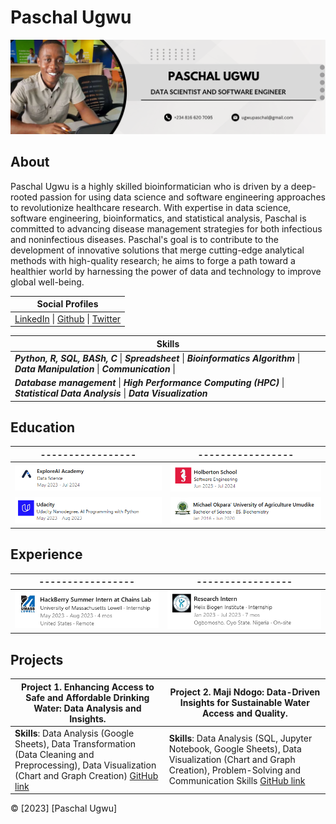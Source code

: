 # Paschal Ugwu

![Profile Picture](https://github.com/paschalugwu/paschalugwu/blob/master/Image/Personal/CoverImage.png)

## About
Paschal Ugwu is a highly skilled bioinformatician who is driven by a deep-rooted passion for using data science and software engineering approaches to revolutionize healthcare research. With expertise in data science, software engineering, bioinformatics, and statistical analysis, Paschal is committed to advancing disease management strategies for both infectious and noninfectious diseases. Paschal's goal is to contribute to the development of innovative solutions that merge cutting-edge analytical methods with high-quality research; he aims to forge a path toward a healthier world by harnessing the power of data and technology to improve global well-being.

| **Social Profiles** | 
| --- | 
| [LinkedIn](https://www.linkedin.com/in/paschal-ugwu-52abb6229/) \| [Github](https://github.com/paschalugwu) \| [Twitter](https://twitter.com/Paschal_Ugwu001) |  


| **Skills** | 
| --- | 
| ***Python, R, SQL, BASh, C***  \|  ***Spreadsheet***  \|  ***Bioinformatics Algorithm***  \|  ***Data Manipulation*** \| ***Communication*** \|
| ***Database management***  \|  ***High Performance Computing (HPC)***  \|  ***Statistical Data Analysis***  \|  ***Data Visualization*** | 

## Education

| ----------------- | ----------------- | 
| :---: | :---: | 
| ![ExploreAI](https://github.com/paschalugwu/paschalugwu/blob/master/Image/Personal/ExploreAI.PNG) | ![Holberton](https://github.com/paschalugwu/paschalugwu/blob/master/Image/Personal/holberton.PNG) |
| ![Udacity](https://github.com/paschalugwu/paschalugwu/blob/master/Image/Personal/Udacity.PNG) | ![MOUAU](https://github.com/paschalugwu/paschalugwu/blob/master/Image/Personal/Michael.PNG) |

## Experience

| ----------------- | ----------------- | 
| :---: | :---: | 
| ![Chains Lab](https://github.com/paschalugwu/paschalugwu/blob/master/Image/Personal/chain.PNG) | ![Helix Biogen Institute](https://github.com/paschalugwu/paschalugwu/blob/master/Image/Personal/helix.PNG) |


## Projects

| Project 1. Enhancing Access to Safe and Affordable Drinking Water: Data Analysis and Insights. | Project 2. Maji Ndogo: Data-Driven Insights for Sustainable Water Access and Quality. | 
| --- | --- |  
| **Skills**: Data Analysis (Google Sheets), Data Transformation (Data Cleaning and Preprocessing), Data Visualization (Chart and Graph Creation) [GitHub link](https://github.com/paschalugwu/Integrated_Project-Access_To_Drinking_Water) | **Skills**: Data Analysis (SQL, Jupyter Notebook, Google Sheets), Data Visualization (Chart and Graph Creation), Problem-Solving and Communication Skills [GitHub link](https://github.com/paschalugwu/Maji_Ndogo-Water_Crisis) | 


© [2023] [Paschal Ugwu]
